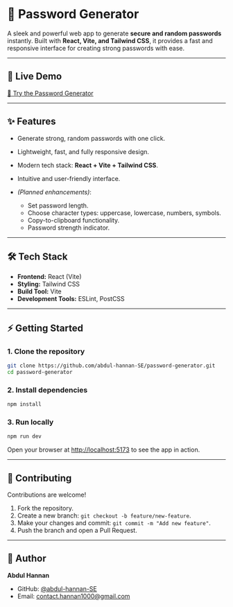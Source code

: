 # 🔑 Password Generator

A sleek and powerful web app to generate **secure and random passwords** instantly. Built with **React, Vite, and Tailwind CSS**, it provides a fast and responsive interface for creating strong passwords with ease.

---

## 🚀 Live Demo

[🔗 Try the Password Generator](https://random-password-generator-eta-three.vercel.app)

---

## ✨ Features

* Generate strong, random passwords with one click.
* Lightweight, fast, and fully responsive design.
* Modern tech stack: **React + Vite + Tailwind CSS**.
* Intuitive and user-friendly interface.
* *(Planned enhancements)*:

  * Set password length.
  * Choose character types: uppercase, lowercase, numbers, symbols.
  * Copy-to-clipboard functionality.
  * Password strength indicator.

---

## 🛠️ Tech Stack

* **Frontend:** React (Vite)
* **Styling:** Tailwind CSS
* **Build Tool:** Vite
* **Development Tools:** ESLint, PostCSS

---

## ⚡ Getting Started

### 1. Clone the repository

```bash
git clone https://github.com/abdul-hannan-SE/password-generator.git
cd password-generator
```

### 2. Install dependencies

```bash
npm install
```

### 3. Run locally

```bash
npm run dev
```

Open your browser at [http://localhost:5173](http://localhost:5173) to see the app in action.

---

## 🤝 Contributing

Contributions are welcome!

1. Fork the repository.
2. Create a new branch: `git checkout -b feature/new-feature`.
3. Make your changes and commit: `git commit -m "Add new feature"`.
4. Push the branch and open a Pull Request.

---

## 👤 Author

**Abdul Hannan**

* GitHub: [@abdul-hannan-SE](https://github.com/abdul-hannan-SE)
* Email: [contact.hannan1000@gmail.com](mailto:contact.hannan1000@gmail.com)
